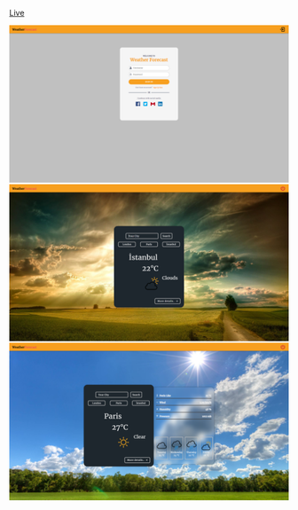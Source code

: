 [Live](https://weather-app-virid-two.vercel.app)

![login](/src/img/login.png)
![mainpage](/src/img/mainpage.png)
![detailpage.png](/src/img/detailpage.png)
